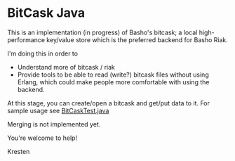 # BitCask Java

This is an implementation (in progress) of Basho's bitcask; a local 
high-performance key/value store which is the preferred backend for 
Basho Riak.

I'm doing this in order to

* Understand more of bitcask / riak
* Provide tools to be able to read (write?) bitcask files without using Erlang, 
  which could make people more comfortable with using the backend.

At this stage, you can create/open a bitcask and get/put data to it. For sample
usage see [BitCaskTest.java](https://github.com/krestenkrab/bitcask-java/blob/master/src/test/java/com/trifork/bitcask/BitCaskTest.java)

Merging is not implemented yet.

You're welcome to help!

Kresten
